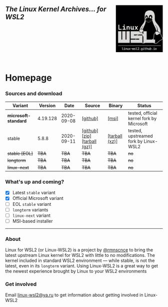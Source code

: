 <img src="images/image.png" width="150" title="WSL Avatar" align="right" /><i>The Linux Kernel Archives... for WSL2</i>
<br>
<br>
<br>
<br>
<br>
<br>
---

# Homepage
### Sources and download 

Variant | Version | Date | Source | Binary | Status
--------|---------|------|--------|--------|--------
**microsoft-standard** | 4.19.128 | 2020-09-08 | [[github]](https://github.com/microsoft/WSL2-Linux-Kernel) | [[msi]](https://www.catalog.update.microsoft.com/ScopedViewInline.aspx?updateid=07f17ebd-e676-437e-a18a-ddaf5ab45679) | tested, official kernel fork by Microsoft
stable | 5.8.8 | 2020-09-11 | [[github]](https://github.com/rmnscnce/linux-wsl2/tree/linux-5.8.y) [[zip]](https://github.com/rmnscnce/linux-wsl2/archive/v5.8.8.zip) [[tarball (gz)]](https://github.com/rmnscnce/linux-wsl2/archive/v5.8.8.tar.gz) | [[tarball (xz)]](https://github.com/rmnscnce/linux-wsl2/releases/download/v5.8.8/linux-wsl2_5.8.8.tar.xz) | tested, upstreamed fork by Linux-WSL2
~~stable [EOL]~~ | ~~TBA~~ | ~~TBA~~ | ~~TBA~~ | ~~TBA~~ | ~~no~~ 
~~longterm~~ | ~~TBA~~ | ~~TBA~~ | ~~TBA~~ | ~~TBA~~ | ~~no~~
~~linux-next~~ | ~~TBA~~ | ~~TBA~~ | ~~TBA~~ | ~~TBA~~ | ~~no~~

### What's up and coming?
- [x] Latest `stable` variant
- [x] Official Microsoft variant
- [ ] EOL `stable` variant
- [ ] `longterm` variants
- [ ] `linux-next` variant
- [ ] MSI-based installer

---
### About
Linux for WSL2 (or Linux-WSL2) is a project by [@rmnscnce](https://www.github.com/rmnscnce) to bring the latest upstream Linux kernel for WSL2 with little to no modifications. The kernel included in standard WSL2 environment — while stable, is not the latest, even in its `longterm` variant. Using Linux-WSL2 is a great way to get the newest experience brought by Linux to your WSL2 environments

### Get involved
Email linux-wsl2@ya.ru to get information about getting involved in Linux-WSL2
